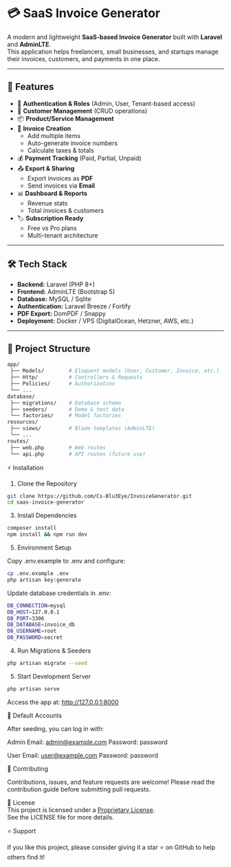 # 💳 SaaS Invoice Generator

A modern and lightweight **SaaS-based Invoice Generator** built with **Laravel** and **AdminLTE**.  
This application helps freelancers, small businesses, and startups manage their invoices, customers, and payments in one place.

---

## 🚀 Features
- 🔑 **Authentication & Roles** (Admin, User, Tenant-based access)
- 👥 **Customer Management** (CRUD operations)
- 📦 **Product/Service Management**
- 🧾 **Invoice Creation**
  - Add multiple items
  - Auto-generate invoice numbers
  - Calculate taxes & totals
- 💰 **Payment Tracking** (Paid, Partial, Unpaid)
- 📤 **Export & Sharing**
  - Export invoices as **PDF**
  - Send invoices via **Email**
- 📊 **Dashboard & Reports**
  - Revenue stats
  - Total invoices & customers
- 🏷️ **Subscription Ready**
  - Free vs Pro plans
  - Multi-tenant architecture

---

## 🛠️ Tech Stack
- **Backend:** Laravel (PHP 8+)
- **Frontend:** AdminLTE (Bootstrap 5)
- **Database:** MySQL / Sqlite
- **Authentication:** Laravel Breeze / Fortify
- **PDF Export:** DomPDF / Snappy
- **Deployment:** Docker / VPS (DigitalOcean, Hetzner, AWS, etc.)

---

## 📂 Project Structure
```bash
app/
 ├── Models/        # Eloquent models (User, Customer, Invoice, etc.)
 ├── Http/          # Controllers & Requests
 ├── Policies/      # Authorization
 └── ...
database/
 ├── migrations/    # Database schema
 ├── seeders/       # Demo & test data
 └── factories/     # Model factories
resources/
 ├── views/         # Blade templates (AdminLTE)
 └── ...
routes/
 ├── web.php        # Web routes
 └── api.php        # API routes (future use)
```

⚡ Installation
1. Clone the Repository
```bash
git clone https://github.com/Cs-Blu3Eye/InvoiceGenerator.git
cd saas-invoice-generator
```
3. Install Dependencies
```bash
composer install
npm install && npm run dev
```

5. Environment Setup

Copy .env.example to .env and configure:
```bash
cp .env.example .env
php artisan key:generate
```

Update database credentials in .env:
```bash
DB_CONNECTION=mysql
DB_HOST=127.0.0.1
DB_PORT=3306
DB_DATABASE=invoice_db
DB_USERNAME=root
DB_PASSWORD=secret
```
4. Run Migrations & Seeders
```bash
php artisan migrate --seed
```
5. Start Development Server
```bash
php artisan serve
```

Access the app at: http://127.0.0.1:8000

👤 Default Accounts

After seeding, you can log in with:

Admin
Email: admin@example.com
Password: password

User
Email: user@example.com
Password: password

🤝 Contributing

Contributions, issues, and feature requests are welcome!
Please read the contribution guide
 before submitting pull requests.

📜 License  
This project is licensed under a [Proprietary License](LICENSE).  
See the LICENSE file for more details.


 ⭐ Support

If you like this project, please consider giving it a star ⭐ on GitHub to help others find it!
